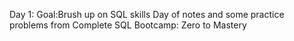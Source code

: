 Day 1:
	Goal:Brush up on SQL skills 
		Day of notes and some practice problems from Complete SQL Bootcamp: Zero to Mastery
